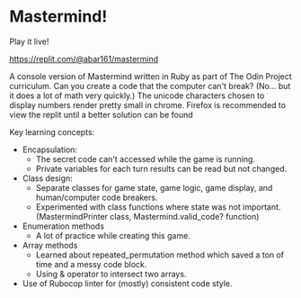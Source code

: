 # Mastermind!

Play it live!

https://replit.com/@abar161/mastermind

A console version of Mastermind written in Ruby as part of The Odin Project curriculum.  Can you create a code that the computer can't break? (No... but it does a lot of math very quickly.)  The unicode characters chosen to display numbers render pretty small in chrome.  Firefox is recommended to view the replit until a better solution can be found

Key learning concepts:
<ul>
  <li>Encapsulation: 
    <ul>
     <li>The secret code can't accessed while the game is running.</li>
     <li>Private variables for each turn results can be read but not changed.</li>
    </ul>
  </li>

  <li>Class design: 
   <ul>
    <li>Separate classes for game state, game logic, game display, and human/computer code breakers.</li>
    <li>Experimented with class functions where state was not important.  (MastermindPrinter class,  Mastermind.valid_code? function)</li>
   </ul>
  </li>

  <li>Enumeration methods
    <ul>
      <li>A lot of practice while creating this game.</li>
    </ul>
  </li>

  <li>Array methods
   <ul>
    <li>Learned about repeated_permutation method which saved a ton of time and a messy code block.</li>
    <li>Using & operator to intersect two arrays.</li>
   </ul>
  </li>

  <li>Use of Rubocop linter for (mostly) consistent code style.</li>
</ul>
